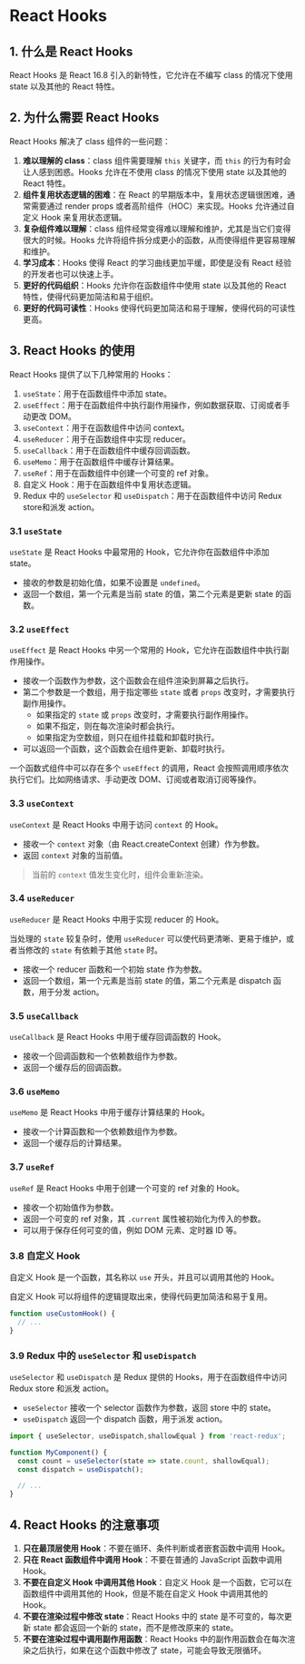# React Hooks

## 1. 什么是 React Hooks

React Hooks 是 React 16.8 引入的新特性，它允许在不编写 class 的情况下使用 state 以及其他的 React 特性。

## 2. 为什么需要 React Hooks

React Hooks 解决了 class 组件的一些问题：

1. **难以理解的 class**：class 组件需要理解 `this` 关键字，而 `this` 的行为有时会让人感到困惑。Hooks 允许在不使用 class 的情况下使用 state 以及其他的 React 特性。
2. **组件复用状态逻辑的困难**：在 React 的早期版本中，复用状态逻辑很困难，通常需要通过 render props 或者高阶组件（HOC）来实现。Hooks 允许通过自定义 Hook 来复用状态逻辑。
3. **复杂组件难以理解**：class 组件经常变得难以理解和维护，尤其是当它们变得很大的时候。Hooks 允许将组件拆分成更小的函数，从而使得组件更容易理解和维护。
4. **学习成本**：Hooks 使得 React 的学习曲线更加平缓，即使是没有 React 经验的开发者也可以快速上手。
5. **更好的代码组织**：Hooks 允许你在函数组件中使用 state 以及其他的 React 特性，使得代码更加简洁和易于组织。
6. **更好的代码可读性**：Hooks 使得代码更加简洁和易于理解，使得代码的可读性更高。

## 3. React Hooks 的使用

React Hooks 提供了以下几种常用的 Hooks：

1. `useState`：用于在函数组件中添加 state。
2. `useEffect`：用于在函数组件中执行副作用操作，例如数据获取、订阅或者手动更改 DOM。
3. `useContext`：用于在函数组件中访问 context。
4. `useReducer`：用于在函数组件中实现 reducer。
5. `useCallback`：用于在函数组件中缓存回调函数。
6. `useMemo`：用于在函数组件中缓存计算结果。
7. `useRef`：用于在函数组件中创建一个可变的 ref 对象。
8. 自定义 Hook：用于在函数组件中复用状态逻辑。
9. Redux 中的 `useSelector` 和 `useDispatch`：用于在函数组件中访问 Redux store和派发 action。

### 3.1 `useState`

`useState` 是 React Hooks 中最常用的 Hook，它允许你在函数组件中添加 state。

- 接收的参数是初始化值，如果不设置是 `undefined`。
- 返回一个数组，第一个元素是当前 state 的值，第二个元素是更新 state 的函数。


### 3.2 `useEffect`

`useEffect` 是 React Hooks 中另一个常用的 Hook，它允许在函数组件中执行副作用操作。

- 接收一个函数作为参数，这个函数会在组件渲染到屏幕之后执行。
- 第二个参数是一个数组，用于指定哪些 `state` 或者 `props` 改变时，才需要执行副作用操作。
  - 如果指定的 `state` 或 `props` 改变时，才需要执行副作用操作。
  - 如果不指定，则在每次渲染时都会执行。
  - 如果指定为空数组，则只在组件挂载和卸载时执行。
- 可以返回一个函数，这个函数会在组件更新、卸载时执行。

一个函数式组件中可以存在多个 `useEffect` 的调用，React 会按照调用顺序依次执行它们。比如网络请求、手动更改 DOM、订阅或者取消订阅等操作。


### 3.3 `useContext`

`useContext` 是 React Hooks 中用于访问 `context` 的 Hook。

- 接收一个 `context` 对象（由 React.createContext 创建）作为参数。
- 返回 `context` 对象的当前值。

> 当前的 `context` 值发生变化时，组件会重新渲染。

### 3.4 `useReducer`

`useReducer` 是 React Hooks 中用于实现 reducer 的 Hook。

当处理的 `state` 较复杂时，使用 `useReducer` 可以使代码更清晰、更易于维护，或者当修改的 `state` 有依赖于其他 `state` 时。

- 接收一个 reducer 函数和一个初始 state 作为参数。
- 返回一个数组，第一个元素是当前 state 的值，第二个元素是 dispatch 函数，用于分发 action。

### 3.5 `useCallback`

`useCallback` 是 React Hooks 中用于缓存回调函数的 Hook。

- 接收一个回调函数和一个依赖数组作为参数。
- 返回一个缓存后的回调函数。

### 3.6 `useMemo`

`useMemo` 是 React Hooks 中用于缓存计算结果的 Hook。

- 接收一个计算函数和一个依赖数组作为参数。
- 返回一个缓存后的计算结果。


### 3.7 `useRef`

`useRef` 是 React Hooks 中用于创建一个可变的 ref 对象的 Hook。

- 接收一个初始值作为参数。
- 返回一个可变的 ref 对象，其 `.current` 属性被初始化为传入的参数。
- 可以用于保存任何可变的值，例如 DOM 元素、定时器 ID 等。

### 3.8 自定义 Hook

自定义 Hook 是一个函数，其名称以 `use` 开头，并且可以调用其他的 Hook。

自定义 Hook 可以将组件的逻辑提取出来，使得代码更加简洁和易于复用。

```js
function useCustomHook() {
  // ...
}
```

### 3.9 Redux 中的 `useSelector` 和 `useDispatch`

`useSelector` 和 `useDispatch` 是 Redux 提供的 Hooks，用于在函数组件中访问 Redux store 和派发 action。

- `useSelector` 接收一个 selector 函数作为参数，返回 store 中的 state。
- `useDispatch` 返回一个 dispatch 函数，用于派发 action。

```js
import { useSelector, useDispatch,shallowEqual } from 'react-redux';

function MyComponent() {
  const count = useSelector(state => state.count, shallowEqual);
  const dispatch = useDispatch();

  // ...
}
```

## 4. React Hooks 的注意事项

1. **只在最顶层使用 Hook**：不要在循环、条件判断或者嵌套函数中调用 Hook。
2. **只在 React 函数组件中调用 Hook**：不要在普通的 JavaScript 函数中调用 Hook。
3. **不要在自定义 Hook 中调用其他 Hook**：自定义 Hook 是一个函数，它可以在函数组件中调用其他的 Hook，但是不能在自定义 Hook 中调用其他的 Hook。
4. **不要在渲染过程中修改 state**：React Hooks 中的 state 是不可变的，每次更新 state 都会返回一个新的 state，而不是修改原来的 state。
5. **不要在渲染过程中调用副作用函数**：React Hooks 中的副作用函数会在每次渲染之后执行，如果在这个函数中修改了 state，可能会导致无限循环。
